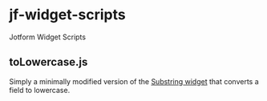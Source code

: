 # jf-widget-scripts
Jotform Widget Scripts


## toLowercase.js
Simply a minimally modified version of the [Substring widget](https://www.jotform.com/widgets/substring) that converts a field to lowercase.
